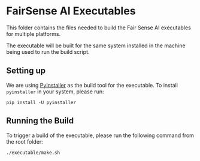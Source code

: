 # FairSense AI Executables

This folder contains the files needed to build the Fair Sense AI
executables for multiple platforms.

The executable will be built for the same system installed in
the machine being used to run the build script.

## Setting up

We are using [PyInstaller](https://pyinstaller.org) as the build
tool for the executable. To install `pyinstaller` in your system,
please run:

```shell
pip install -U pyinstaller
```

## Running the Build

To trigger a build of the executable, please run the following
command from the root folder:

```shell
./executable/make.sh
```

